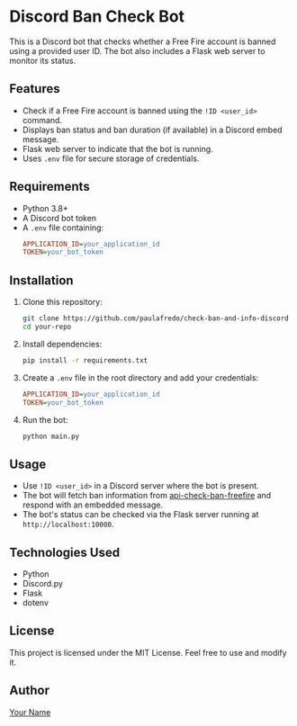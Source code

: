 # Discord Ban Check Bot

This is a Discord bot that checks whether a Free Fire account is banned using a provided user ID. The bot also includes a Flask web server to monitor its status.

## Features

- Check if a Free Fire account is banned using the `!ID <user_id>` command.
- Displays ban status and ban duration (if available) in a Discord embed message.
- Flask web server to indicate that the bot is running.
- Uses `.env` file for secure storage of credentials.

## Requirements

- Python 3.8+
- A Discord bot token
- A `.env` file containing:
  ```ini
  APPLICATION_ID=your_application_id
  TOKEN=your_bot_token
  ```

## Installation

1. Clone this repository:
   ```sh
   git clone https://github.com/paulafredo/check-ban-and-info-discord
   cd your-repo
   ```

2. Install dependencies:
   ```sh
   pip install -r requirements.txt
   ```

3. Create a `.env` file in the root directory and add your credentials:
   ```ini
   APPLICATION_ID=your_application_id
   TOKEN=your_bot_token
   ```

4. Run the bot:
   ```sh
   python main.py
   ```

## Usage

- Use `!ID <user_id>` in a Discord server where the bot is present.
- The bot will fetch ban information from [api-check-ban-freefire](https://github.com/paulafredo/api-check-ban-freefire) and respond with an embedded message.
- The bot's status can be checked via the Flask server running at `http://localhost:10000`.

## Technologies Used

- Python
- Discord.py
- Flask
- dotenv

## License

This project is licensed under the MIT License. Feel free to use and modify it.

## Author

[Your Name](https://github.com/paulafredo)

